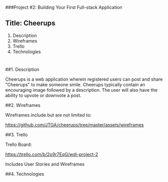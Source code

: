 ###Project #2: Building Your First Full-stack Application

## Title: Cheerups

1.  Description
2.  Wireframes
3.  Trello
4.  Technologies

#


##1.  Description

Cheerups is a web application wherein registered users can post and share "Cheerups" to make someone smile.  Cheerups typically contain an encouraging image followed by a description.  The user will also have the ability to upvote or downvote a post.

##2.  Wireframes

Wireframes include but are not limited to: 

https://github.com/JTGA/cheerups/tree/master/assets/wireframes

##3.  Trello

Trello Board:

https://trello.com/b/2o9r7EqG/wdi-project-2

Includes User Stories and Wireframes

##4.  Technologies





















